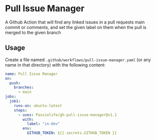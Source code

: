 # Pull Issue Manager

A Github Action that will find any linked issues in a pull requests main commit or comments, and set the given label on them when the pull is merged to the given branch

## Usage

Create a file named `.github/workflows/pull-issue-manager.yaml` (or any name in that directory) with the following content:

```yaml
name: Pull Issue Manager
on:
  push:
    branches:
      - main
jobs:
  job1:
    runs-on: ubuntu-latest
    steps:
      - uses: Passiolife/gh-pull-issue-manager@v1.1
        with:
          label: "in-dev"
        env:
          GITHUB_TOKEN: ${{ secrets.GITHUB_TOKEN }}
```
